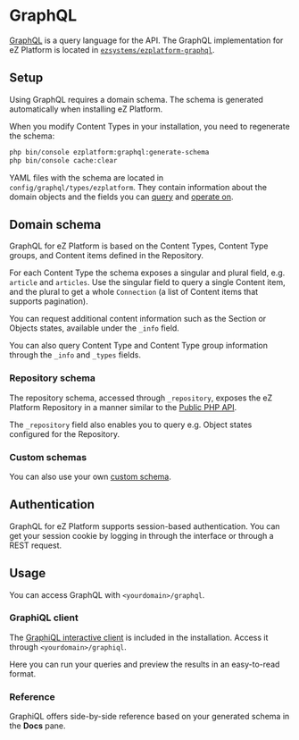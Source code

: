 # GraphQL

[GraphQL](https://graphql.org/) is a query language for the API.
The GraphQL implementation for eZ Platform is located in [`ezsystems/ezplatform-graphql`](https://github.com/ezsystems/ezplatform-graphql).

## Setup

Using GraphQL requires a domain schema.
The schema is generated automatically when installing eZ Platform.

When you modify Content Types in your installation, you need to regenerate the schema:

``` bash
php bin/console ezplatform:graphql:generate-schema
php bin/console cache:clear
```

YAML files with the schema are located in `config/graphql/types/ezplatform`.
They contain information about the domain objects and the fields
you can [query](graphql_queries.md) and [operate on](graphql_operations.md).

## Domain schema

GraphQL for eZ Platform is based on the Content Types, Content Type groups, and Content items
defined in the Repository.

For each Content Type the schema exposes a singular and plural field, e.g. `article` and `articles`.
Use the singular field to query a single Content item, and the plural to get a whole `Connection`
(a list of Content items that supports pagination).

You can request additional content information such as the Section or Objects states,
available under the `_info` field.

You can also query Content Type and Content Type group information through the `_info` and `_types` fields.

### Repository schema

The repository schema, accessed through `_repository`, exposes the eZ Platform Repository
in a manner similar to the [Public PHP API](public_php_api.md).

The `_repository` field also enables you to query e.g. Object states configured for the Repository.

### Custom schemas

You can also use your own [custom schema](graphql_customization.md#custom-schema).

## Authentication

GraphQL for eZ Platform supports session-based authentication.
You can get your session cookie by logging in through the interface or through a REST request.

## Usage

You can access GraphQL with `<yourdomain>/graphql`.

### GraphiQL client

The [GraphiQL interactive client](https://github.com/graphql/graphiql) is included in the installation.
Access it through `<yourdomain>/graphiql`.

Here you can run your queries and preview the results in an easy-to-read format.

### Reference

GraphiQL offers side-by-side reference based on your generated schema in the **Docs** pane.
